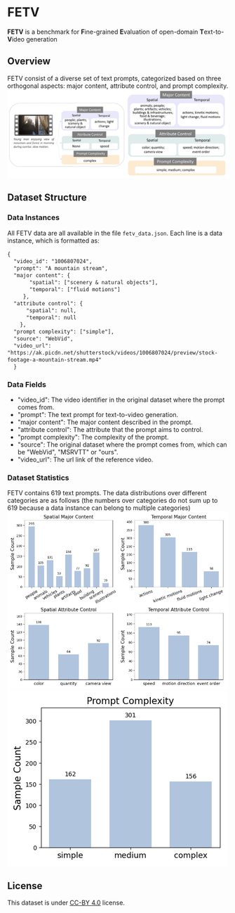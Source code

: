 # FETV

**FETV** is a benchmark for **F**ine-grained **E**valuation of open-domain **T**ext-to-**V**ideo generation

## Overview
FETV consist of a diverse set of text prompts, categorized based on three orthogonal aspects: major content, attribute control, and prompt complexity.
![](./Figures/categorization.png)

## Dataset Structure
### Data Instances
All FETV data are all available in the file `fetv_data.json`. Each line is a data instance, which is formatted as:
```
{
  "video_id": "1006807024", 
  "prompt": "A mountain stream", 
  "major content": {
       "spatial": ["scenery & natural objects"], 
       "temporal": ["fluid motions"]
     }, 
  "attribute control": {
      "spatial": null, 
      "temporal": null
    }, 
  "prompt complexity": ["simple"], 
  "source": "WebVid", 
  "video_url": "https://ak.picdn.net/shutterstock/videos/1006807024/preview/stock-footage-a-mountain-stream.mp4"
  }
```
### Data Fields
* "video_id": The video identifier in the original dataset where the prompt comes from.
* "prompt": The text prompt for text-to-video generation.
* "major content": The major content described in the prompt.
* "attribute control": The attribute that the prompt aims to control.
* "prompt complexity": The complexity of the prompt.
* "source": The original dataset where the prompt comes from, which can be "WebVid", "MSRVTT" or "ours".
* "video_url": The url link of the reference video.

### Dataset Statistics
FETV contains 619 text prompts. The data distributions over different categories are as follows (the numbers over categories do not sum up to 619 because a data instance can belong to multiple categories)
![](./Figures/content_attribute_statistics.png)
![](./Figures/complexity_statistics.png)

## License
This dataset is under [CC-BY 4.0](https://creativecommons.org/licenses/by/4.0/) license.

